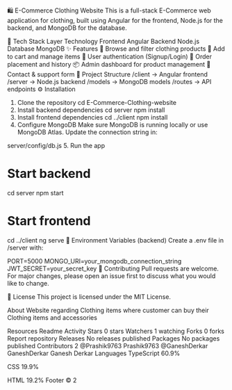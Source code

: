 🛍️ E-Commerce Clothing Website
This is a full-stack E-Commerce web application for clothing, built using Angular for the frontend, Node.js for the backend, and MongoDB for the database.

🚀 Tech Stack
Layer	Technology
Frontend	Angular
Backend	Node.js
Database	MongoDB
✨ Features
👕 Browse and filter clothing products
🛒 Add to cart and manage items
🔐 User authentication (Signup/Login)
🧾 Order placement and history
📦 Admin dashboard for product management
💬 Contact & support form
📂 Project Structure
/client       → Angular frontend
/server       → Node.js backend
/models       → MongoDB models
/routes       → API endpoints
⚙️ Installation
1. Clone the repository
cd E-Commerce-Clothing-website
2. Install backend dependencies
cd server
npm install
3. Install frontend dependencies
cd ../client
npm install
4. Configure MongoDB
Make sure MongoDB is running locally or use MongoDB Atlas. Update the connection string in:

server/config/db.js
5. Run the app
# Start backend
cd server
npm start

# Start frontend
cd ../client
ng serve
📌 Environment Variables (backend)
Create a .env file in /server with:

PORT=5000
MONGO_URI=your_mongodb_connection_string
JWT_SECRET=your_secret_key
🙌 Contributing
Pull requests are welcome. For major changes, please open an issue first to discuss what you would like to change.

📄 License
This project is licensed under the MIT License.

About
Website regarding Clothing items where customer can buy their Clothing items and accessories

Resources
 Readme
 Activity
Stars
 0 stars
Watchers
 1 watching
Forks
 0 forks
Report repository
Releases
No releases published
Packages
No packages published
Contributors
2
@Prashik9763
Prashik9763
@GaneshDerkar
GaneshDerkar Ganesh Derkar
Languages
TypeScript
60.9%
 
CSS
19.9%
 
HTML
19.2%
Footer
© 2
